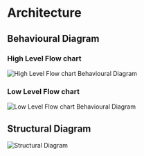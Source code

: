 
# Architecture

## Behavioural Diagram

### High Level Flow chart

![High Level Flow chart Behavioural Diagram](https://user-images.githubusercontent.com/99074356/157879695-4f926b8b-1684-4459-82cc-f3a9815a764e.png)

### Low Level Flow chart

![Low Level Flow chart Behavioural Diagram](https://user-images.githubusercontent.com/99074356/157879713-5424e0ed-058b-487f-acc3-c9a716192791.png)

## Structural Diagram

![Structural Diagram](https://user-images.githubusercontent.com/99074356/157879758-b8470731-3e7d-42bf-9250-8da8a75c9f76.png)
